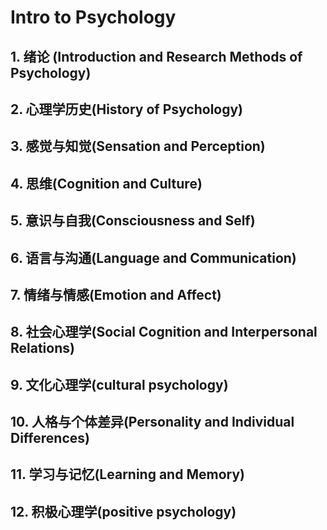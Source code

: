# Intro to Psychology



## 1. 绪论 (Introduction and Research Methods of Psychology)



## 2. 心理学历史(History of Psychology)



## 3. 感觉与知觉(Sensation and Perception)



## 4. 思维(Cognition and Culture)



## 5. 意识与自我(Consciousness and Self)



## 6. 语言与沟通(Language and Communication)



## 7. 情绪与情感(Emotion and Affect)



## 8.  社会心理学(Social Cognition and Interpersonal Relations)



## 9. 文化心理学(cultural psychology)



## 10. 人格与个体差异(Personality and Individual Differences)



## 11. 学习与记忆(Learning and Memory)



## 12. 积极心理学(positive psychology)


